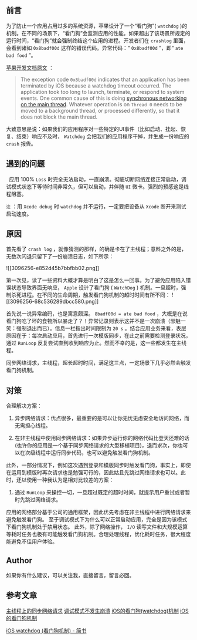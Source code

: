 ## 前言
为了防止一个应用占用过多的系统资源，苹果设计了一个“看门狗”( `watchdog` )的机制。在不同的场景下，“看门狗”会监测应用的性能。如果超出了该场景所规定的运行时间，“看门狗”就会强制终结这个应用的进程。开发者们在 `crashlog` 里面，会看到诸如 `0x8badf00d` 这样的错误代码。异常代码：“ `0x8badf00d` ”，即“ `ate bad food` ”。

[苹果开发文档原文](https://developer.apple.com/library/archive/technotes/tn2151/_index.html) ：

> The exception code `0x8badf00d` indicates that an application has been terminated by iOS because a watchdog timeout occurred. The application took too long to launch, terminate, or respond to system events. One common cause of this is doing [synchronous networking on the main thread](http://developer.apple.com/library/ios/qa/qa1693/).
> Whatever operation is on `Thread 0` needs to be moved to a background thread, or processed differently, so that it does not block the main thread.

大致意思是说：如果我们的应用程序对一些特定的UI事件（比如启动、挂起、恢复、结束）响应不及时， `Watchdog` 会把我们的应用程序干掉，并生成一份响应的 `crash` 报告。

## 遇到的问题
 
应用 100% `Loss` 时完全无法启动，一直崩溃。彻底切断网络连接正常启动，调试模式状态下等待时间非常久，但可以启动，并伴随 `UI` 微卡。强烈的预感这是线程阻塞。

`注` ：用 `Xcode debug` 时 `watchdog` 并不运行，一定要把设备从 `Xcode` 断开来测试启动速度。

## 原因

首先看了 `crash log` ，就像猜测的那样，的确是卡在了主线程；意料之外的是，无数次闪退只留下了一份崩溃日志，如下所示：

![[3096256-e852d45b7bbfbb02.png]]

第一次见，读了一些资料大概才算是明白了这是怎么一回事。为了避免应用陷入错误状态导致界面无响应， `Apple` 设计了看门狗 ( `WatchDog` ) 机制。一旦超时，强制杀死进程。在不同的生命周期，触发看门狗机制的超时时间有所不同：
![[3096256-68c536289dbcc580.png]]


首先说一说异常编码，也是寓意颇深。 `8badf00d = ate bad food` ，大概是在说看门狗吃了坏的食物所以暴走了？！异常记录则表示这并不是一次崩溃（邪魅一笑：强制退出而已）。信息一栏指出时间限制为 `20 s` 。结合应用业务来看，表层原因在于：每次启动应用，首先进行一次模版同步，在此之前需要检测登录状况，通过 `RunLoop` 反复尝试直到收到响应为止。然而不幸的是，这一些都发生在主线程。

同步网络请求，主线程，超长超时时间，满足这三点，一定场景下几乎必然会触发看门狗机制。

## 对策

合理解决方案：

1. 异步网络请求：优点很多，最重要的是可以让你无忧无虑安全地访问网络，而无需担心线程。

2. 在非主线程中使用同步网络请求：如果异步运行你的网络代码比登天还难的话(也许你的应用是一个基于同步网络请求的大型移植项目)，退而求次，你也可以在次级线程中运行同步代码，也可以避免触发看门狗机制。

此外，一部分情况下，例如这次遇到登录和模版同步时触发看门狗，事实上，即使在运用到模版时再次请求也是勉强可行的，因此姑且先跳过网络请求也可以。此时，还以使用一种我认为是相对比较差的方案：

1. 通过 `RunLoop` 来操控一切，一旦超过既定的超时时间，就提示用户重试或者暂时先跳过网络请求。

应用的网络部分基于公司的通用框架，因此优先考虑在非主线程中进行网络请求来避免触发看门狗。
至于调试模式下为什么可以正常启动应用，完全是因为该模式下看门狗机制处于禁用状态。
此外，除了网络操作， `I/O` 读写文件和大规模运算等耗时任务也极有可能触发看门狗机制。合理处理线程，优化耗时任务，很大程度能避免不佳用户体验。

## Author

如果你有什么建议，可以关注我，直接留言，留言必回。

## 参考文章

[主线程上的同步网络请求](https://developer.apple.com/library/ios/qa/qa1693/_index.html)
[调试模式不发生崩溃](https://developer.apple.com/library/ios/qa/qa1592/_index.html)
[iOS的看门狗(watchdog)机制](https://www.jianshu.com/p/7f2ebc63c790)
[iOS的看门狗机制](https://ckitakishi.com/2016/08/17/WatchDog-%E6%9C%BA%E5%88%B6/)

[iOS watchdog (看门狗机制) - 简书](https://www.jianshu.com/p/6cf4aeced795)